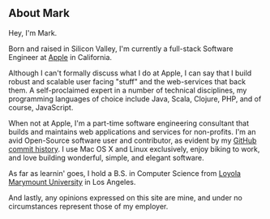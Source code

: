 ## About Mark

Hey, I'm Mark.

Born and raised in Silicon Valley, I'm currently a full-stack Software Engineer at [Apple](http://www.apple.com) in California.

Although I can't formally discuss what I do at Apple, I can say that I build robust and scalable user facing "stuff" and the web-services that back them.  A self-proclaimed expert in a number of technical disciplines, my programming languages of choice include Java, Scala, Clojure, PHP, and of course, JavaScript.

When not at Apple, I'm a part-time software engineering consultant that builds and maintains web applications and services for non-profits. I'm an avid Open-Source software user and contributor, as evident by my [GitHub commit history](https://github.com/markkolich).  I use Mac OS X and Linux exclusively, enjoy biking to work, and love building wonderful, simple, and elegant software.

As far as learnin' goes, I hold a B.S. in Computer Science from [Loyola Marymount University](http://www.lmu.edu) in Los Angeles.

And lastly, any opinions expressed on this site are mine, and under no circumstances represent those of my employer.
